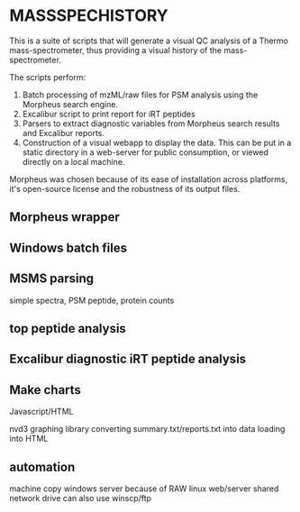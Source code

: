 
# MASSSPECHISTORY

This is a suite of scripts that will generate a visual QC analysis of a Thermo mass-spectrometer, thus providing a visual history of the mass-spectrometer.

The scripts perform:

1. Batch processing of mzML/raw files for PSM analysis using the Morpheus search engine.
2. Excalibur script to print report for iRT peptides
3. Parsers to extract diagnostic variables from Morpheus search results and Excalibur reports.
4. Construction of a visual webapp to display the data. This can be put in a static directory in a web-server for public consumption, or viewed directly on a local machine.

Morpheus was chosen because of its ease of installation across platforms, it's open-source license and the robustness of its output files.


## Morpheus wrapper

## Windows batch files

## MSMS parsing

simple spectra, PSM peptide, protein counts

## top peptide analysis

## Excalibur diagnostic iRT peptide analysis


## Make charts

Javascript/HTML

nvd3 graphing library
converting summary.txt/reports.txt into data
loading into HTML

## automation
machine copy
windows server because of RAW
linux web/server
shared network drive
can also use winscp/ftp



